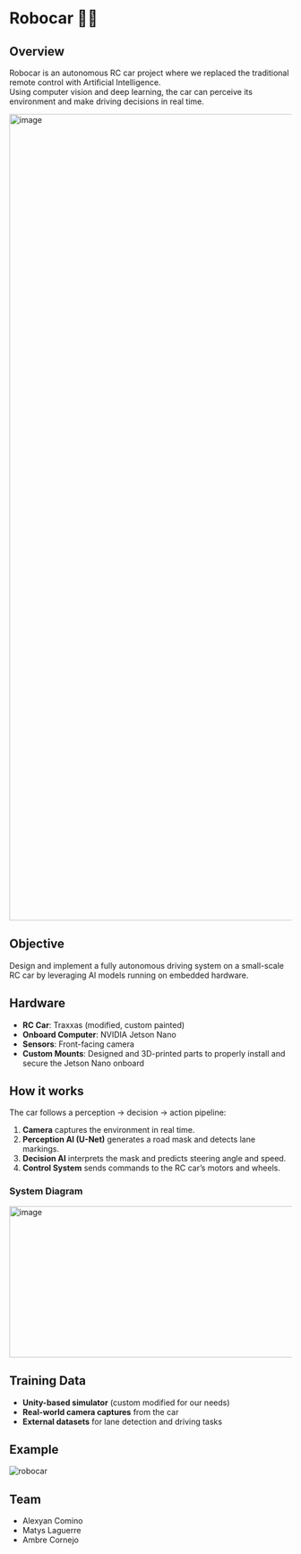 # Robocar 🚗🤖

## Overview  
Robocar is an autonomous RC car project where we replaced the traditional remote control with Artificial Intelligence.  
Using computer vision and deep learning, the car can perceive its environment and make driving decisions in real time.  

<img width="1980" height="1440" alt="image" src="https://github.com/user-attachments/assets/7029e132-a2a7-4252-bfe5-49fa19a6605c" />

## Objective  
Design and implement a fully autonomous driving system on a small-scale RC car by leveraging AI models running on embedded hardware.  

## Hardware  
- **RC Car**: Traxxas (modified, custom painted)  
- **Onboard Computer**: NVIDIA Jetson Nano  
- **Sensors**: Front-facing camera  
- **Custom Mounts**: Designed and 3D-printed parts to properly install and secure the Jetson Nano onboard  

## How it works  
The car follows a perception → decision → action pipeline:  

1. **Camera** captures the environment in real time.  
2. **Perception AI (U-Net)** generates a road mask and detects lane markings.  
3. **Decision AI** interprets the mask and predicts steering angle and speed.  
4. **Control System** sends commands to the RC car’s motors and wheels.

### System Diagram
<img width="1716" height="270" alt="image" src="https://github.com/user-attachments/assets/19652307-f0b8-4a08-adac-fc8f8169c5c9" />
  
## Training Data  
- **Unity-based simulator** (custom modified for our needs)  
- **Real-world camera captures** from the car  
- **External datasets** for lane detection and driving tasks  

## Example

![robocar](https://github.com/user-attachments/assets/651aae1c-83d0-4c0c-bc17-0b2c1820cea4)

## Team  
- Alexyan Comino
- Matys Laguerre
- Ambre Cornejo
